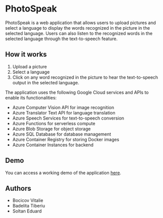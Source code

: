 <div class="markdown prose w-full break-words dark:prose-invert light">
<h1>PhotoSpeak</h1>
<p>PhotoSpeak is a web application that allows users to upload pictures and select a language
to display the words recognized in the picture in the selected language.
Users can also listen to the recognized words in the selected language through the text-to-speech feature.</p>

<h2>How it works</h2>
<ol>
<li>Upload a picture</li>
<li>Select a language</li>
<li>Click on any word recognized in the picture to hear the text-to-speech output in the selected language.</li>
</ol>
<p>The application uses the following Google Cloud services and APIs to enable its functionalities:
</p>
<ul>
<li>Azure Computer Vision API for image recognition</li>
<li>Azure Translator Text API for language translation</li>
<li>Azure Speech Services for text-to-speech conversion</li>
<li>Azure Functions for serverless compute</li>
<li>Azure Blob Storage for object storage</li>
<li>Azure SQL Database for database management</li>
<li>Azure Container Registry for storing Docker images</li>
<li>Azure Container Instances for backend</li>
</ul>
<h2>Demo</h2>
<p>You can access a working demo of the application <a href="#" target="_new">here</a>.</p>

<h2> Authors </h2>
<ul>
<li>Bocicov Vitalie</li>
<li>Badelita Tiberiu</li>
<li>Soltan Eduard</li>
</ul>
</div>
